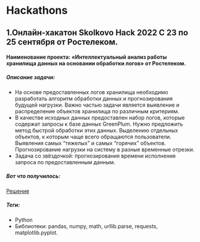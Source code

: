 # Hackathons
## 1.Онлайн-хакатон Skolkovo Hack 2022 С 23 по 25 сентября от Ростелеком.  
#### Наименование проекта: «Интеллектуальный анализ работы хранилища данных на основании обработки логов» от Ростелеком.    
##### Описание задачи:   
- На основе предоставленных логов хранилища необходимо разработать алгоритм обработки данных и прогнозирования будущей нагрузки. Важно частью задачи является выявление и распределение объектов хранилища по различным критериям.     
- В качестве исходных данных предоставлен набор логов, которые содержат запросы к базе данных GreenPlum. Нужно предложить метод быстрой обработки этих данных. Выделению отдельных объектов, к которым чаще всего обращаются пользователи. Выявления самых “тяжелыx” и самых “горячих” объектов. Прогнозирование нагрузки на систему в разные временные отрезки.    
- Задача со звёздочкой: прогнозирования времени исполнения запроса по предоставленным данным.

##### Вот что получилось:
[Решение](https://github.com/moseevaevgeniya/Hackathon/blob/5bb02e7f3326c77c805bd649fea320954cfa8f89/1.Skolkovo%20Hack%202022/%D0%A5%D0%B0%D0%BA%D0%B0%D1%82%D0%BE%D0%BD-%D1%84%D0%B8%D0%BD%D0%B0%D0%BB_%D0%B4%D0%BB%D1%8F_%D0%BE%D1%82%D0%BF%D1%80%D0%B0%D0%B2%D0%BA%D0%B8__2_.ipynb)
##### Теги:  
- Python   
- Библиотеки: pandas, numpy, math, urllib.parse, requests, matplotlib.pyplot.  
